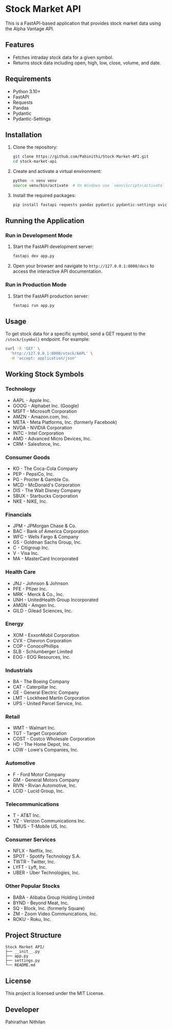# Stock Market API

This is a FastAPI-based application that provides stock market data using the Alpha Vantage API.

## Features

- Fetches intraday stock data for a given symbol.
- Returns stock data including open, high, low, close, volume, and date.

## Requirements

- Python 3.10+
- FastAPI
- Requests
- Pandas
- Pydantic
- Pydantic-Settings

## Installation

1. Clone the repository:
    ```sh
    git clone https://github.com/Pahinithi/Stock-Market-API.git
    cd stock-market-api
    ```

2. Create and activate a virtual environment:
    ```sh
    python -m venv venv
    source venv/bin/activate  # On Windows use `venv\Scripts\activate`
    ```

3. Install the required packages:
    ```sh
    pip install fastapi requests pandas pydantic pydantic-settings uvicorn
    ```

## Running the Application

### Run in Development Mode

1. Start the FastAPI development server:
    ```sh
    fastapi dev app.py
    ```

2. Open your browser and navigate to `http://127.0.0.1:8000/docs` to access the interactive API documentation.

### Run in Production Mode

1. Start the FastAPI production server:
    ```sh
    fastapi run app.py
    ```

## Usage

To get stock data for a specific symbol, send a GET request to the `/stock/{symbol}` endpoint. For example:
```sh
curl -X 'GET' \
  'http://127.0.0.1:8000/stock/AAPL' \
  -H 'accept: application/json'
```

## Working Stock Symbols

### Technology
- AAPL - Apple Inc.
- GOOG - Alphabet Inc. (Google)
- MSFT - Microsoft Corporation
- AMZN - Amazon.com, Inc.
- META - Meta Platforms, Inc. (formerly Facebook)
- NVDA - NVIDIA Corporation
- INTC - Intel Corporation
- AMD - Advanced Micro Devices, Inc.
- CRM - Salesforce, Inc.

### Consumer Goods
- KO - The Coca-Cola Company
- PEP - PepsiCo, Inc.
- PG - Procter & Gamble Co.
- MCD - McDonald's Corporation
- DIS - The Walt Disney Company
- SBUX - Starbucks Corporation
- NKE - NIKE, Inc.

### Financials
- JPM - JPMorgan Chase & Co.
- BAC - Bank of America Corporation
- WFC - Wells Fargo & Company
- GS - Goldman Sachs Group, Inc.
- C - Citigroup Inc.
- V - Visa Inc.
- MA - MasterCard Incorporated

### Health Care
- JNJ - Johnson & Johnson
- PFE - Pfizer Inc.
- MRK - Merck & Co., Inc.
- UNH - UnitedHealth Group Incorporated
- AMGN - Amgen Inc.
- GILD - Gilead Sciences, Inc.

### Energy
- XOM - ExxonMobil Corporation
- CVX - Chevron Corporation
- COP - ConocoPhillips
- SLB - Schlumberger Limited
- EOG - EOG Resources, Inc.

### Industrials
- BA - The Boeing Company
- CAT - Caterpillar Inc.
- GE - General Electric Company
- LMT - Lockheed Martin Corporation
- UPS - United Parcel Service, Inc.

### Retail
- WMT - Walmart Inc.
- TGT - Target Corporation
- COST - Costco Wholesale Corporation
- HD - The Home Depot, Inc.
- LOW - Lowe's Companies, Inc.

### Automotive
- F - Ford Motor Company
- GM - General Motors Company
- RIVN - Rivian Automotive, Inc.
- LCID - Lucid Group, Inc.

### Telecommunications
- T - AT&T Inc.
- VZ - Verizon Communications Inc.
- TMUS - T-Mobile US, Inc.

### Consumer Services
- NFLX - Netflix, Inc.
- SPOT - Spotify Technology S.A.
- TWTR - Twitter, Inc.
- LYFT - Lyft, Inc.
- UBER - Uber Technologies, Inc.

### Other Popular Stocks
- BABA - Alibaba Group Holding Limited
- BYND - Beyond Meat, Inc.
- SQ - Block, Inc. (formerly Square)
- ZM - Zoom Video Communications, Inc.
- ROKU - Roku, Inc.

## Project Structure

```
Stock Market API/
├── __init__.py
├── app.py
├── settings.py
└── README.md
```

## License

This project is licensed under the MIT License.

## Developer

Pahirathan Nithilan
